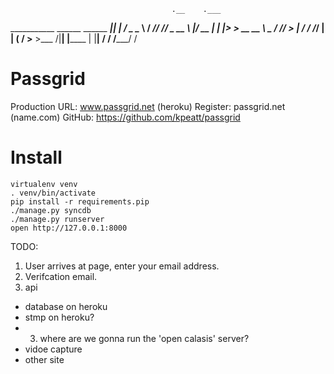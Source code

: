                                         .__    .___
___________    ______ ______ ___________|__| __| _/
\____ \__  \  /  ___//  ___// ___\_  __ \  |/ __ |
|  |_> > __ \_\___ \ \___ \/ /_/  >  | \/  / /_/ |
|   __(____  /____  >____  >___  /|__|  |__\____ |
|__|       \/     \/     \/_____/               \/

# Passgrid

Production URL: www.passgrid.net (heroku)
Register: passgrid.net (name.com)
GitHub: https://github.com/kpeatt/passgrid

# Install

    virtualenv venv
    . venv/bin/activate
    pip install -r requirements.pip
    ./manage.py syncdb
    ./manage.py runserver
    open http://127.0.0.1:8000



TODO:


1. User arrives at page, enter your email address.
2. Verifcation email.
3. api




- database on heroku
- stmp on heroku?
- 3. where are we gonna run the 'open calasis' server?
- vidoe capture
- other site

